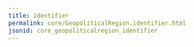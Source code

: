 ```yaml
---
title: identifier
permalink: core/GeopoliticalRegion.identifier.html
jsonid: core_geopoliticalregion_identifier
---
```

